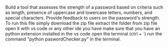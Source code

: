 Build a tool that assesses the strength of a password based on criteria such as length, presence of uppercase and lowercase letters, numbers, and special characters. Provide feedback to users on the password's strength.
To run this file simply download the zip file
extract the folder from zip file 
open it with vs code or any other ide you have
make sure that you have an python extension installed in the vs code
open the terminal (ctrl + `)
run the command "python paswordChecker.py" in the terminal.
